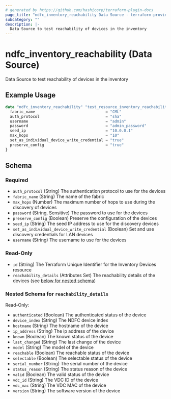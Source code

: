```yaml
---
# generated by https://github.com/hashicorp/terraform-plugin-docs
page_title: "ndfc_inventory_reachability Data Source - terraform-provider-ndfc"
subcategory: ""
description: |-
  Data Source to test reachability of devices in the inventory
---
```


# ndfc_inventory_reachability (Data Source)

Data Source to test reachability of devices in the inventory

## Example Usage

```terraform
data "ndfc_inventory_reachability" "test_resource_inventory_reachability_1" {
  fabric_name                               = "CML"
  auth_protocol                             = "sha"
  username                                  = "admin"
  password                                  = "admin_password"
  seed_ip                                   = "10.0.0.1"
  max_hops                                  = "10"
  set_as_individual_device_write_credential = "true"
  preserve_config                           = "true"
}
```

<!-- schema generated by tfplugindocs -->
## Schema

### Required

- `auth_protocol` (String) The authentication protocol to use for the devices
- `fabric_name` (String) The name of the fabric
- `max_hops` (Number) The maximum number of hops to use during the discovery of devices
- `password` (String, Sensitive) The password to use for the devices
- `preserve_config` (Boolean) Preserve the configuration of the devices
- `seed_ip` (String) The seed IP address to use for the discovery devices
- `set_as_individual_device_write_credential` (Boolean) Set and use discovery credentials for LAN devices
- `username` (String) The username to use for the devices

### Read-Only

- `id` (String) The Terraform Unique Identifier for the Inventory Devices resource
- `reachability_details` (Attributes Set) The reachability details of the devices (see [below for nested schema](#nestedatt--reachability_details))

<a id="nestedatt--reachability_details"></a>
### Nested Schema for `reachability_details`

Read-Only:

- `authenticated` (Boolean) The authenticated status of the device
- `device_index` (String) The NDFC device index
- `hostname` (String) The hostname of the device
- `ip_address` (String) The ip address of the device
- `known` (Boolean) The known status of the device
- `last_changed` (String) The last change of the device
- `model` (String) The model of the device
- `reachable` (Boolean) The reachable status of the device
- `selectable` (Boolean) The selectable status of the device
- `serial_number` (String) The serial number of the device
- `status_reason` (String) The status reason of the device
- `valid` (Boolean) The valid status of the device
- `vdc_id` (String) The VDC ID of the device
- `vdc_mac` (String) The VDC MAC of the device
- `version` (String) The software version of the device
